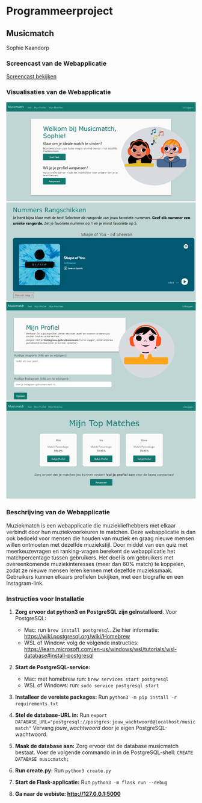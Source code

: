 # Programmeerproject
## **Musicmatch**
Sophie Kaandorp

### Screencast van de Webapplicatie
[Screencast bekijken](https://drive.google.com/file/d/1zk1511V--9kYxBMl9p6w5vkTzcQjSwGv/preview)


### Visualisaties van de Webapplicatie
![Home](home.png)
![Rang](rang.png)
![Mijn Profiel](mijn_profiel.png)
![Matches](matches.png)

### Beschrijving van de Webapplicatie
Muziekmatch is een webapplicatie die muziekliefhebbers met elkaar verbindt door hun muziekvoorkeuren te matchen. Deze webapplicatie is dan ook bedoeld voor mensen die houden van muziek en graag nieuwe mensen willen ontmoeten met dezelfde muziekstijl. Door middel van een quiz met meerkeuzevragen en ranking-vragen berekent de webapplicatie het matchpercentage tussen gebruikers. Het doel is om gebruikers met overeenkomende muziekinteresses (meer dan 60% match) te koppelen, zodat ze nieuwe mensen leren kennen met dezelfde muzieksmaak. Gebruikers kunnen elkaars profielen bekijken, met een biografie en een Instagram-link.

### Instructies voor Installatie
1. **Zorg ervoor dat python3 en PostgreSQL zijn geïnstalleerd**. Voor PostgreSQL:
    - Mac: run `brew install postgresql`. Zie hier informatie: https://wiki.postgresql.org/wiki/Homebrew
    - WSL of Window: volg de volgende instructies: https://learn.microsoft.com/en-us/windows/wsl/tutorials/wsl-database#install-postgresql

2. **Start de PostgreSQL-service:**
    - Mac: met homebrew run: `brew services start postgresql`
    - WSL of Windows: run: `sudo service postgresql start`

3. **Installeer de vereiste packages:**
Run `python3 -m pip install -r requirements.txt`

4. **Stel de database-URL in:** Run `export DATABASE_URL="postgresql://postgres:jouw_wachtwoord@localhost/musicmatch"` Vervang *jouw_wachtwoord* door je eigen PostgreSQL-wachtwoord.

5. **Maak de database aan:** Zorg ervoor dat de database musicmatch bestaat. Voer de volgende commando in in de PostgreSQL-shell:
`CREATE DATABASE musicmatch;`

6. **Run create.py:**
Run 
`python3 create.py`

7. **Start de Flask-applicatie:**
Run 
`python3 -m flask run --debug`

8. **Ga naar de webiste: http://127.0.0.1:5000**


